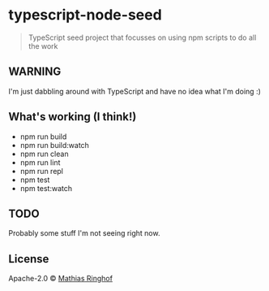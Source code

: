 # typescript-node-seed
> TypeScript seed project that focusses on using npm scripts to do all the work

## WARNING

I'm just dabbling around with TypeScript and have no idea what I'm doing :)   

## What's working (I think!)

* npm run build
* npm run build:watch
* npm run clean
* npm run lint
* npm run repl
* npm test
* npm test:watch

## TODO

Probably some stuff I'm not seeing right now.

## License

Apache-2.0 © [Mathias Ringhof]()